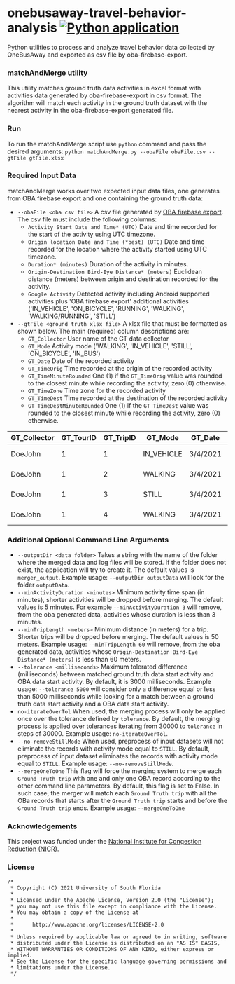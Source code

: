 # onebusaway-travel-behavior-analysis [![Python application](https://github.com/CUTR-at-USF/onebusaway-travel-behavior-analysis/actions/workflows/python-app.yml/badge.svg)](https://github.com/CUTR-at-USF/onebusaway-travel-behavior-analysis/actions/workflows/python-app.yml)
Python utilities to process and analyze travel behavior data collected by OneBusAway and exported as csv file by oba-firebase-export.

### matchAndMerge utility
This utility matches ground truth data activities in excel format with activities data generated by oba-firebase-export in csv format. The algorithm will match each activity in the ground truth dataset with the nearest activity in the oba-firebase-export generated file. 

### Run
To run the matchAndMerge script use `python` command and pass the desired arguments:
`python matchAndMerge.py --obaFile obaFile.csv --gtFile gtFile.xlsx`

### Required Input Data
matchAndMerge works over two expected input data files, one generates from OBA firebase export and one containing the ground truth data:
* `--obaFile <oba csv file>` A csv file generated by [OBA firebase export](https://github.com/CUTR-at-USF/onebusaway-firebase-export).
The csv file must include the following columns:
  * `Activity Start Date and Time* (UTC)` Date and time recorded for the start of the activity using UTC timezone.
  * `Origin location Date and Time (*best) (UTC)` Date and time recorded for the location where the activity started using UTC timezone.
  * `Duration* (minutes)` Duration of the activity in minutes.
  * `Origin-Destination Bird-Eye Distance* (meters)` Euclidean distance (meters) between origin and destination recorded for the activity.
  * `Google Activity` Detected activity including Android supported activities plus 'OBA firebase export' additional activities ('IN_VEHICLE', 'ON_BICYCLE', 'RUNNING', 'WALKING', 'WALKING/RUNNING', 'STILL')
* `--gtFile <ground truth xlsx file>` A xlsx file that must be formatted as shown below. The main (required) column descriptions are:
  * `GT_Collector` User name of the GT data collector
  * `GT_Mode` Activity mode ('WALKING', 'IN_VEHICLE', 'STILL', 'ON_BICYCLE', 'IN_BUS')
  * `GT_Date` Date of the recorded activity
  * `GT_TimeOrig` Time recorded at the origin of the recorded activity
  * `GT_TimeMinuteRounded` One (1) if the `GT_TimeOrig` value was rounded to the closest minute while recording the activity, zero (0) otherwise.
  * `GT_TimeZone` Time zone for the recorded activity
  * `GT_TimeDest` Time recorded at the destination of the recorded activity
  * `GT_TimeDestMinuteRounded` One (1) if the `GT_TimeDest` value was rounded to the closest minute while recording the activity, zero (0) otherwise.

| GT_Collector | GT_TourID | GT_TripID | GT_Mode    | GT_Date  | GT_TimeOrig | GT_TimeMinuteRounded | GT_TimeZone     | GT_LatOrig | GT_LonOrig | GT_LocationOrig  | GT_TimeDest | GT_TimeDestMinuteRounded | GT_LatDest | GT_LonDest | GT_LocDest      |
|--------------|-----------|-----------|------------|----------|-------------|----------------------|-----------------|------------|------------|------------------|-------------|--------------------------|------------|------------|-----------------|
| DoeJohn      | 1         | 1         | IN_VEHICLE | 3/4/2021 | 3:28:15 PM  | 0                    | America/Chicago | 33.588713  | -76.33308  | 2045 Small St    | 3:40:10 PM  | 1                        | 35.617885  | -76.312499 | 305 Large Dr    |
| DoeJohn      | 1         | 2         | WALKING    | 3/4/2021 | 3:41:51 PM  | 0                    | America/Chicago | 23.617885  | -86.312499 | 305 Holly Dr     | 3:58:01 PM  | 0                        | 43.615829  | -86.305452 | Red Pen River   |
| DoeJohn      | 1         | 3         | STILL      | 3/4/2021 | 3:58:20 PM  | 0                    | America/Chicago | 35.615829  | -61.305452 | Red Pen River    | 4:19:05 PM  | 0                        | 56.615829  | -61.305452 | Red Pen River   |
| DoeJohn      | 1         | 4         | WALKING    | 3/4/2021 | 4:20:00 PM  | 1                    | America/Chicago | 43.615829  | -67.305452 | Red Pen River    | 4:59:15 PM  | 0                        | 65.617885  | -67.312499 | 305 Holly Dr    |

### Additional Optional Command Line Arguments 
* `--outputDir <data folder>` Takes a string with the name of the folder where the merged data and log files will be stored. If the folder does not exist, the application will try to create it. The default values is `merger_output`. Example usage:
`--outputDir outputData` will look for the folder `outputData`.
* `--minActivityDuration <minutes>` Minimum activity time span (in minutes), shorter activities will be dropped before merging. The default values is 5 minutes. For example `--minActivityDuration 3` will remove, from the oba generated data, activities whose duration is less than 3 minutes.
* `--minTripLength <meters>` Minimum distance (in meters) for a trip. Shorter trips will be dropped before merging. The default values is 50 meters. Example usage:
`--minTripLength 60` will remove, from the oba generated data, activities whose `Origin-Destination Bird-Eye Distance* (meters)` is less than 60 meters.
* `--tolerance <milliseconds>` Maximum tolerated difference (milliseconds) between matched ground truth data start activity and OBA data start activity. 
By default, it is 3000 milliseconds. Example usage: `--tolerance 5000` will consider only a difference equal or less than 5000 milliseconds while looking for a match between a ground truth data start activity and a OBA data start activity.
* `no-iterateOverTol` When used, the merging process will only be applied once over the tolerance defined by `tolerance`. 
By default, the merging process is applied over tolerances iterating from 30000 to `tolerance` in steps of 30000.
Example usage: `no-iterateOverTol`.
* `--no-removeStillMode` When used, preprocess of input datasets will not eliminate the records with activity mode equal to `STILL`.
By default, preprocess of input dataset eliminates the records with activity mode equal to `STILL`.
Example usage: `--no-removeStillMode`.
* `--mergeOneToOne` This flag will force the merging system to merge each `Ground Truth trip` with one and only one OBA 
record according to the other command line parameters. By default, this flag is set to False. In such case, the merger 
will match each `Ground Truth trip` with all the OBa records that starts after the `Ground Truth trip` starts and before
the `Ground Truth trip` ends. Example usage: `--mergeOneToOne`

### Acknowledgements

This project was funded under the [National Institute for Congestion Reduction (NICR)](https://nicr.usf.edu/2020/12/11/3-1-influencing-travel-behavior-via-open-source-platform/).

### License

```
/*
 * Copyright (C) 2021 University of South Florida
 *
 * Licensed under the Apache License, Version 2.0 (the "License");
 * you may not use this file except in compliance with the License.
 * You may obtain a copy of the License at
 *
 *      http://www.apache.org/licenses/LICENSE-2.0
 *
 * Unless required by applicable law or agreed to in writing, software
 * distributed under the License is distributed on an "AS IS" BASIS,
 * WITHOUT WARRANTIES OR CONDITIONS OF ANY KIND, either express or implied.
 * See the License for the specific language governing permissions and
 * limitations under the License.
 */
 ```

